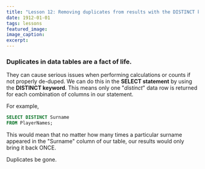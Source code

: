 ```yaml
---
title: "Lesson 12: Removing duplicates from results with the DISTINCT keyword."
date: 1912-01-01
tags: lessons
featured_image: 
image_caption: 
excerpt: 
---
```

### Duplicates in data tables are a fact of life.

They can cause serious issues when performing calculations or counts if not properly de-duped. We can do this in the **SELECT statement** by using the **DISTINCT keyword**. This means only one "_distinct_" data row is returned for each combination of columns in our statement. 

For example,

```sql
SELECT DISTINCT Surname 
FROM PlayerNames;
```

This would mean that no matter how many times a particular surname appeared in the "Surname" column of our table, our results would only bring it back ONCE.

Duplicates be gone.